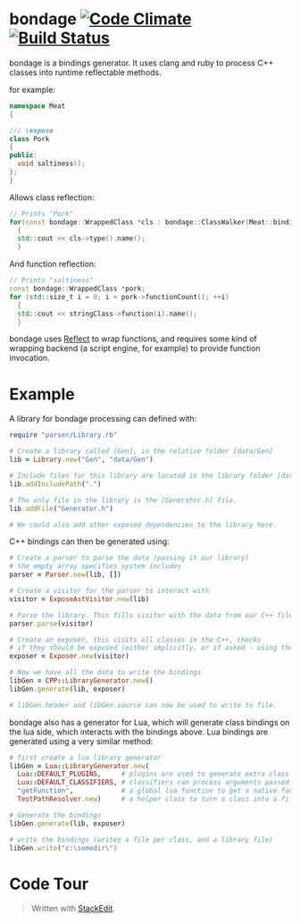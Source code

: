 

bondage [![Code Climate](https://codeclimate.com/github/jorj1988/bondage.png)](https://codeclimate.com/github/jorj1988/bondage) [![Build Status](https://travis-ci.org/jorj1988/bondage.png?branch=master)](https://travis-ci.org/jorj1988/bondage)
====================

bondage is a bindings generator. It uses clang and ruby to process C++ classes into runtime reflectable methods.

for example:

```cpp
namespace Meat
{

/// \expose
class Pork
{
public:
  void saltiness();
};
}
```

Allows class reflection:
```cpp
// Prints "Pork"
for(const bondage::WrappedClass *cls : bondage::ClassWalker(Meat::bindings()))
  {
  std::cout << cls->type().name();
  }
```

And function reflection:
```cpp
// Prints "saltiness"
const bondage::WrappedClass *pork;
for (std::size_t i = 0; i < pork->functionCount(); ++i)
  {
  std::cout << stringClass->function(i).name();
  }
```

bondage uses [Reflect][1] to wrap functions, and requires some kind of wrapping backend (a script engine, for example) to provide function invocation.

Example
=======

A library for bondage processing can defined with:
```ruby
require "parser/Library.rb"

# Create a library called [Gen], in the relative folder [data/Gen]
lib = Library.new("Gen", "data/Gen")

# Include files for this library are located in the library folder [data/Gen], or [.]
lib.addIncludePath(".")

# The only file in the library is the [Generator.h] file.
lib.addFile("Generator.h")

# We could also add other exposed dependencies to the library here.
```

C++ bindings can then be generated using:
```ruby
# Create a parser to parse the data (passing it our library)
# the empty array specifies system includes
parser = Parser.new(lib, [])

# Create a visitor for the parser to interact with
visitor = ExposeAstVisitor.new(lib)

# Parse the library. This fills visitor with the data from our C++ files.
parser.parse(visitor)

# Create an exposer, this visits all classes in the C++, checks 
# if they should be exposed (either implicitly, or if asked - using the /// \expose command)
exposer = Exposer.new(visitor)

# Now we have all the data to write the bindings
libGen = CPP::LibraryGenerator.new()
libGen.generate(lib, exposer)

# libGen.header and libGen.source can now be used to write to file.
```

bondage also has a generator for Lua, which will generate class bindings on the lua side, which interacts with the bindings above. Lua bindings are generated using a very similar method:
```ruby
# first create a lua library generator
libGen = Lua::LibraryGenerator.new(
  Lua::DEFAULT_PLUGINS,     # plugins are used to generate extra class data - properties by default
  Lua::DEFAULT_CLASSIFIERS, # classifiers can process arguments passed to functions - converting indices
  "getFunction",            # a global lua function to get a native function
  TestPathResolver.new)     # a helper class to turn a class into a file path for requiring

# Generate the bindings
libGen.generate(lib, exposer)

# write the bindings (writes a file per class, and a library file)
libGen.write("c:\somedir\")

```

Code Tour
============



> Written with [StackEdit](https://stackedit.io/).


[1]: https://github.com/jorj1988/Reflect "Reflect"